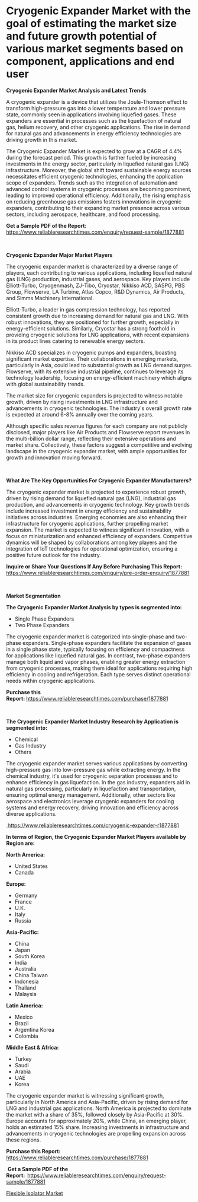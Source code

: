 <p><h1>Cryogenic Expander Market with the goal of estimating the market size and future growth potential of various market segments based on component, applications and end user</h1></p><p><strong>Cryogenic Expander Market Analysis and Latest Trends</strong></p>
<p><p>A cryogenic expander is a device that utilizes the Joule-Thomson effect to transform high-pressure gas into a lower temperature and lower pressure state, commonly seen in applications involving liquefied gases. These expanders are essential in processes such as the liquefaction of natural gas, helium recovery, and other cryogenic applications. The rise in demand for natural gas and advancements in energy efficiency technologies are driving growth in this market.</p><p>The Cryogenic Expander Market is expected to grow at a CAGR of 4.4% during the forecast period. This growth is further fueled by increasing investments in the energy sector, particularly in liquefied natural gas (LNG) infrastructure. Moreover, the global shift toward sustainable energy sources necessitates efficient cryogenic technologies, enhancing the application scope of expanders. Trends such as the integration of automation and advanced control systems in cryogenic processes are becoming prominent, leading to improved operational efficiency. Additionally, the rising emphasis on reducing greenhouse gas emissions fosters innovations in cryogenic expanders, contributing to their expanding market presence across various sectors, including aerospace, healthcare, and food processing.</p></p>
<p><strong>Get a Sample PDF of the Report:&nbsp;</strong> <a href="https://www.reliableresearchtimes.com/enquiry/request-sample/1877881?utm_campaign=2476&utm_medium=2&utm_source=Github&utm_content=ia&utm_term=23022025&utm_id=cryogenic-expander">https://www.reliableresearchtimes.com/enquiry/request-sample/1877881</a></p>
<p>&nbsp;</p>
<p><strong>Cryogenic Expander Major Market Players</strong></p>
<p><p>The cryogenic expander market is characterized by a diverse range of players, each contributing to various applications, including liquefied natural gas (LNG) production, industrial gases, and aerospace. Key players include Elliott-Turbo, Cryogenmash, ZJ-Tibo, Cryostar, Nikkiso ACD, SASPG, PBS Group, Flowserve, LA Turbine, Atlas Copco, R&D Dynamics, Air Products, and Simms Machinery International.</p><p>Elliott-Turbo, a leader in gas compression technology, has reported consistent growth due to increasing demand for natural gas and LNG. With robust innovations, they are positioned for further growth, especially in energy-efficient solutions. Similarly, Cryostar has a strong foothold in providing cryogenic solutions for LNG applications, with recent expansions in its product lines catering to renewable energy sectors. </p><p>Nikkiso ACD specializes in cryogenic pumps and expanders, boasting significant market expertise. Their collaborations in emerging markets, particularly in Asia, could lead to substantial growth as LNG demand surges. Flowserve, with its extensive industrial pipeline, continues to leverage its technology leadership, focusing on energy-efficient machinery which aligns with global sustainability trends.</p><p>The market size for cryogenic expanders is projected to witness notable growth, driven by rising investments in LNG infrastructure and advancements in cryogenic technologies. The industry's overall growth rate is expected at around 6-8% annually over the coming years.</p><p>Although specific sales revenue figures for each company are not publicly disclosed, major players like Air Products and Flowserve report revenues in the multi-billion dollar range, reflecting their extensive operations and market share. Collectively, these factors suggest a competitive and evolving landscape in the cryogenic expander market, with ample opportunities for growth and innovation moving forward.</p></p>
<p>&nbsp;</p>
<p><strong>What Are The Key Opportunities For Cryogenic Expander Manufacturers?</strong></p>
<p><p>The cryogenic expander market is projected to experience robust growth, driven by rising demand for liquefied natural gas (LNG), industrial gas production, and advancements in cryogenic technology. Key growth trends include increased investment in energy efficiency and sustainability initiatives across industries. Emerging economies are also enhancing their infrastructure for cryogenic applications, further propelling market expansion. The market is expected to witness significant innovation, with a focus on miniaturization and enhanced efficiency of expanders. Competitive dynamics will be shaped by collaborations among key players and the integration of IoT technologies for operational optimization, ensuring a positive future outlook for the industry.</p></p>
<p><strong>Inquire or Share Your Questions If Any Before Purchasing This Report:</strong> <a href="https://www.reliableresearchtimes.com/enquiry/pre-order-enquiry/1877881?utm_campaign=2476&utm_medium=2&utm_source=Github&utm_content=ia&utm_term=23022025&utm_id=cryogenic-expander">https://www.reliableresearchtimes.com/enquiry/pre-order-enquiry/1877881</a></p>
<p>&nbsp;</p>
<p><strong>Market Segmentation</strong></p>
<p><strong>The Cryogenic Expander Market Analysis by types is segmented into:</strong></p>
<p><ul><li>Single Phase Expanders</li><li>Two Phase Expanders</li></ul></p>
<p><p>The cryogenic expander market is categorized into single-phase and two-phase expanders. Single-phase expanders facilitate the expansion of gases in a single phase state, typically focusing on efficiency and compactness for applications like liquefied natural gas. In contrast, two-phase expanders manage both liquid and vapor phases, enabling greater energy extraction from cryogenic processes, making them ideal for applications requiring high efficiency in cooling and refrigeration. Each type serves distinct operational needs within cryogenic applications.</p></p>
<p><strong>Purchase this Report:&nbsp;</strong><a href="https://www.reliableresearchtimes.com/purchase/1877881?utm_campaign=2476&utm_medium=2&utm_source=Github&utm_content=ia&utm_term=23022025&utm_id=cryogenic-expander">https://www.reliableresearchtimes.com/purchase/1877881</a></p>
<p>&nbsp;</p>
<p><strong>The Cryogenic Expander Market Industry Research by Application is segmented into:</strong></p>
<p><ul><li>Chemical</li><li>Gas Industry</li><li>Others</li></ul></p>
<p><p>The cryogenic expander market serves various applications by converting high-pressure gas into low-pressure gas while extracting energy. In the chemical industry, it's used for cryogenic separation processes and to enhance efficiency in gas liquefaction. In the gas industry, expanders aid in natural gas processing, particularly in liquefaction and transportation, ensuring optimal energy management. Additionally, other sectors like aerospace and electronics leverage cryogenic expanders for cooling systems and energy recovery, driving innovation and efficiency across diverse applications.</p></p>
<p><a href="https://www.reliableresearchtimes.com/cryogenic-expander-r1877881?utm_campaign=2476&utm_medium=2&utm_source=Github&utm_content=ia&utm_term=23022025&utm_id=cryogenic-expander">&nbsp;https://www.reliableresearchtimes.com/cryogenic-expander-r1877881</a></p>
<p><strong>In terms of Region, the Cryogenic Expander Market Players available by Region are:</strong></p>
<p>
    <p> <strong> North America: </strong>
        <ul>
            <li>United States</li>
            <li>Canada</li>
        </ul>
        </p> 
    <p> <strong> Europe: </strong>
        <ul>
            <li>Germany</li>
            <li>France</li>
            <li>U.K.</li>
            <li>Italy</li>
            <li>Russia</li>
        </ul>
        </p> 
    <p> <strong> Asia-Pacific: </strong>
        <ul>
            <li>China</li>
            <li>Japan</li>
            <li>South Korea</li>
            <li>India</li>
            <li>Australia</li>
            <li>China Taiwan</li>
            <li>Indonesia</li>
            <li>Thailand</li>
            <li>Malaysia</li>
        </ul>
        </p> 
    <p> <strong> Latin America: </strong>
        <ul>
            <li>Mexico</li>
            <li>Brazil</li>
            <li>Argentina Korea</li>
            <li>Colombia</li>
        </ul>
        </p> 
    <p> <strong> Middle East & Africa: </strong>
        <ul>
            <li>Turkey</li>
            <li>Saudi</li>
            <li>Arabia</li>
            <li>UAE</li>
            <li>Korea</li>
        </ul>
    </p>
    </p>
<p><p>The cryogenic expander market is witnessing significant growth, particularly in North America and Asia-Pacific, driven by rising demand for LNG and industrial gas applications. North America is projected to dominate the market with a share of 35%, followed closely by Asia-Pacific at 30%. Europe accounts for approximately 20%, while China, an emerging player, holds an estimated 15% share. Increasing investments in infrastructure and advancements in cryogenic technologies are propelling expansion across these regions.</p></p>
<p><strong>Purchase this Report: </strong><a href="https://www.reliableresearchtimes.com/purchase/1877881?utm_campaign=2476&utm_medium=2&utm_source=Github&utm_content=ia&utm_term=23022025&utm_id=cryogenic-expander">https://www.reliableresearchtimes.com/purchase/1877881</a></p>
<p>&nbsp;<strong>Get a Sample PDF of the Report:&nbsp;&nbsp;</strong><a href="https://www.reliableresearchtimes.com/enquiry/request-sample/1877881?utm_campaign=2476&utm_medium=2&utm_source=Github&utm_content=ia&utm_term=23022025&utm_id=cryogenic-expander">https://www.reliableresearchtimes.com/enquiry/request-sample/1877881</a></p>
<p><strong></strong></p>
<p><p><a href="https://github.com/pimanoruman/Market-Research-Report-List-1/blob/main/flexible-isolator-market.md?utm_campaign=2476&utm_medium=2&utm_source=Github&utm_content=ia&utm_term=23022025&utm_id=cryogenic-expander">Flexible Isolator Market</a></p></p>